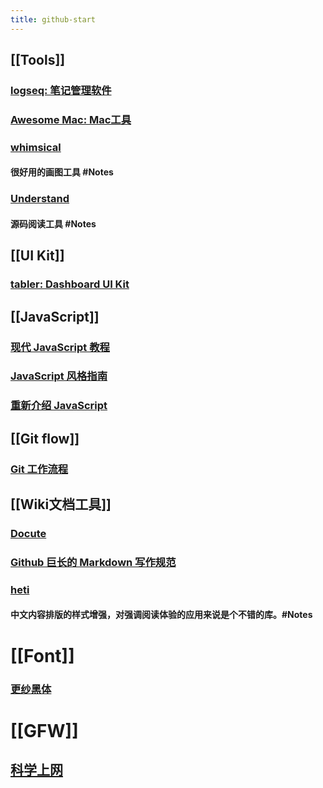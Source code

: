 ```yaml
---
title: github-start
---
```


## [[Tools]]
### [logseq: 笔记管理软件](https://github.com/logseq/logseq.git)
### [Awesome Mac: Mac工具](https://github.com/SuJunming/mac-awesomeTools)
### [whimsical](https://whimsical.com/examples-D9W9sUcDdboucuZqt87jVK)
#### 很好用的画图工具 #Notes
### [Understand](https://www.scitools.com/category/release/)
#### 源码阅读工具 #Notes
## [[UI Kit]]
### [tabler: Dashboard UI Kit](https://github.com/tabler/tabler)
## [[JavaScript]]
### [现代 JavaScript 教程](https://zh.javascript.info/)
### [JavaScript 风格指南](https://github.com/alivebao/clean-code-js)
### [重新介绍 JavaScript](https://developer.mozilla.org/zh-CN/docs/Web/JavaScript/A_re-introduction_to_JavaScript)
## [[Git flow]]
### [Git 工作流程](https://www.ruanyifeng.com/blog/2015/12/git-workflow.html)
## [[Wiki文档工具]]
### [Docute](https://docute.org/zh/)
### [Github 巨长的 Markdown 写作规范](https://github.github.com/gfm/#introduction)
### [heti](https://github.com/sivan/heti)
#### 中文内容排版的样式增强，对强调阅读体验的应用来说是个不错的库。#Notes
# [[Font]]
### [更纱黑体](https://github.com/be5invis/Sarasa-Gothic)
##
# [[GFW]]
## [科学上网](https://github.com/haoel/haoel.github.io)